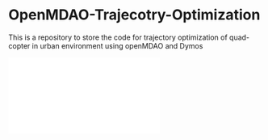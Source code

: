 # OpenMDAO-Trajecotry-Optimization
This is a repository to store the code for trajectory optimization of quad-copter in urban environment using openMDAO and Dymos

![Trajectory](./figures_obs_traj/trajectory3D_obs.pdf)

